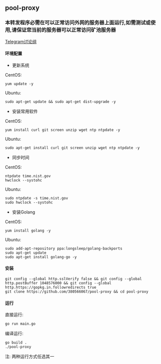 ## pool-proxy

### 本转发程序必需在可以正常访问外网的服务器上面运行,如需测试或使用,请保证您当前的服务器可以正常访问矿池服务器


[Telegram讨论组](https://t.me/PoolProxy)


#### 环境配置

* 更新系统

CentOS:

    yum update -y

Ubuntu:

    sudo apt-get update && sudo apt-get dist-upgrade -y

* 安装常用软件

CentOS:

    yum install curl git screen unzip wget ntp ntpdate -y

Ubuntu:

    sudo apt-get install curl git screen unzip wget ntp ntpdate -y

* 同步时间

CentOS:

    ntpdate time.nist.gov
    hwclock --systohc

Ubuntu:

    sudo ntpdate -s time.nist.gov
    sudo hwclock --systohc

* 安装Golang

CentOS:

    yum install golang -y

Ubuntu:

    sudo add-apt-repository ppa:longsleep/golang-backports
    sudo apt-get update
    sudo apt-get install golang-go -y

#### 安装

    git config --global http.sslVerify false && git config --global http.postBuffer 1048576000 && git config --global http.https://gopkg.in.followredirects true
    git clone https://github.com/380566067/pool-proxy && cd pool-proxy

#### 运行

直接运行:

    go run main.go

编译运行:

    go build .
    ./pool-proxy

注: 两种运行方式任选其一

